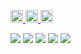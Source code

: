<p align="left">
  <a href="https://github.com/KOU050223">
    <img height="20" src="https://komarev.com/ghpvc/?username=KOU050223" />
  </a>
  <a href="https://github.com/KOU050223">
    <img height="20" src="https://img.shields.io/github/followers/KOU050223?label=follow&logo=github&style=flat" />
  </a>
  <a href="http://qiita.com/KOU050223">
    <img height="20" src="https://qiita-badge.apiapi.app/s/KOU050223/posts.svg" />
  </a>
</p>

![](http://github-profile-summary-cards.vercel.app/api/cards/profile-details?username=KOU050223&theme=gruvbox)
![](http://github-profile-summary-cards.vercel.app/api/cards/repos-per-language?username=KOU050223&theme=gruvbox)
![](http://github-profile-summary-cards.vercel.app/api/cards/most-commit-language?username=KOU050223&theme=gruvbox)
![](http://github-profile-summary-cards.vercel.app/api/cards/stats?username=KOU050223&theme=gruvbox)
![](http://github-profile-summary-cards.vercel.app/api/cards/productive-time?username=KOU050223&theme=gruvbox&utcOffset=9)
